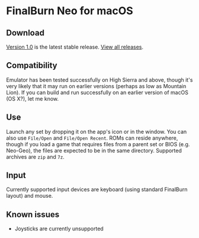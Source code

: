# FinalBurn Neo for macOS

## Download
[Version 1.0](https://github.com/fbn-mac/FBNeo/releases/tag/macos-v1.0) is the
latest stable release. [View all releases](https://github.com/fbn-mac/FBNeo/releases).

## Compatibility
Emulator has been tested successfully on High Sierra and above, though it's very
likely that it may run on earlier versions (perhaps as low as Mountain Lion). If you
can build and run successfully on an earlier version of macOS (OS X?), let me know.

## Use
Launch any set by dropping it on the app's icon or in the window. You can also
use `File/Open` and `File/Open Recent`. ROMs can reside anywhere, though if you
load a game that requires files from a parent set or BIOS (e.g. Neo-Geo),
the files are expected to be in the same directory. Supported archives
are `zip` and `7z`.

## Input
Currently supported input devices are keyboard (using standard FinalBurn layout)
and mouse.

## Known issues
* Joysticks are currently unsupported

